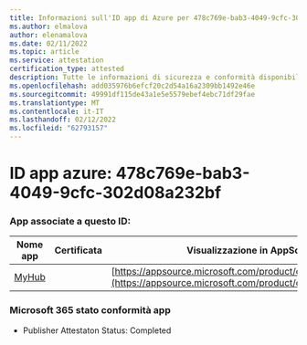 ```yaml
---
title: Informazioni sull'ID app di Azure per 478c769e-bab3-4049-9cfc-302d08a232bf
ms.author: elmalova
author: elenamalova
ms.date: 02/11/2022
ms.topic: article
ms.service: attestation
certification_type: attested
description: Tutte le informazioni di sicurezza e conformità disponibili per 478c769e-bab3-4049-9cfc-302d08a232bf.
ms.openlocfilehash: add035976b6efcf20c2d54a16a2309bb1492e46e
ms.sourcegitcommit: 49991df115de43a1e5e5579ebef4ebc71df29fae
ms.translationtype: MT
ms.contentlocale: it-IT
ms.lasthandoff: 02/12/2022
ms.locfileid: "62793157"
---
```

# <a name="azure-app-id-478c769e-bab3-4049-9cfc-302d08a232bf"></a>ID app azure: 478c769e-bab3-4049-9cfc-302d08a232bf


### <a name="apps-associated-with-this-id"></a>App associate a questo ID:
| **Nome app** | **Certificata** | **Visualizzazione in AppSource** |
|--------------|---------------|-----------------------|
| [MyHub](https://docs.microsoft.com/microsoft-365-app-certification/forward/WA200000726) |  | [https://appsource.microsoft.com/product/office/WA200000726](https://appsource.microsoft.com/product/office/WA200000726) |

### <a name="microsoft-365-app-compliance-status"></a>Microsoft 365 stato conformità app
- Publisher Attestaton Status: Completed
